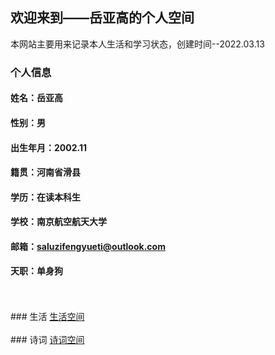 ## 欢迎来到——岳亚高的个人空间
本网站主要用来记录本人生活和学习状态，创建时间--2022.03.13


### 个人信息
#### 姓名：岳亚高
#### 性别：男
#### 出生年月：2002.11
#### 籍贯：河南省滑县
#### 学历：在读本科生
#### 学校：南京航空航天大学
#### 邮箱：saluzifengyueti@outlook.com
#### 天职：单身狗
<br/>
<br/>
### 生活    <a href="/life.html">生活空间</a>
<br/>
<br/>
### 诗词    <a href="/poem.html">诗词空间</a>

